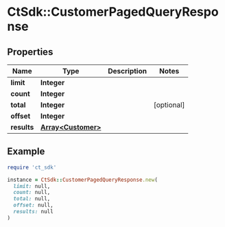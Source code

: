 # CtSdk::CustomerPagedQueryResponse

## Properties

| Name | Type | Description | Notes |
| ---- | ---- | ----------- | ----- |
| **limit** | **Integer** |  |  |
| **count** | **Integer** |  |  |
| **total** | **Integer** |  | [optional] |
| **offset** | **Integer** |  |  |
| **results** | [**Array&lt;Customer&gt;**](Customer.md) |  |  |

## Example

```ruby
require 'ct_sdk'

instance = CtSdk::CustomerPagedQueryResponse.new(
  limit: null,
  count: null,
  total: null,
  offset: null,
  results: null
)
```


